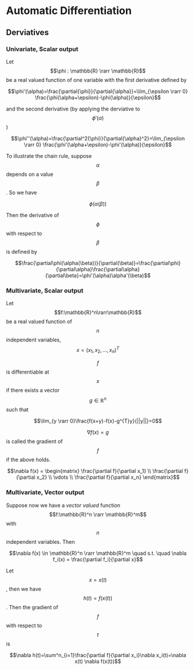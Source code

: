 # Automatic Differentiation

## Derviatives

### Univariate, Scalar output

Let $$\phi : \mathbb{R} \rarr \mathbb{R}$$ be a real valued function of one variable with the first derivative defined by

$$\phi'(\alpha)=\frac{\partial{\phi}}{\partial{\alpha}}=\lim_{\epsilon \rarr 0} \frac{\phi(\alpha+\epsilon)-\phi(\alpha)}{\epsilon}$$

and the second derivative (by applying the derviative to $$\phi'(\alpha)$$)

$$\phi''(\alpha)=\frac{\partial^2{\phi}}{\partial{\alpha}^2}=\lim_{\epsilon \rarr 0} \frac{\phi'(\alpha+\epsilon)-\phi'(\alpha)}{\epsilon}$$

To illustrate the chain rule, suppose $$\alpha$$ depends on a value $$\beta$$. So we have

$$\phi(\alpha(\beta))$$

Then the derivative of $$\phi$$ with respect to $$\beta$$ is defined by

$$\frac{\partial\phi(\alpha(\beta))}{\partial(\beta)}=\frac{\partial\phi}{\partial\alpha}\frac{\partial\alpha}{\partial\beta}=\phi'(\alpha)\alpha'(\beta)$$

### Multivariate, Scalar output

Let $$f:\mathbb{R}^n\rarr\mathbb{R}$$ be a real valued function of $$n$$ independent variables, $$x=(x_1,x_2,\ldots,x_n)^{T}$$

$$f$$ is differentiable at $$x$$ if there exists a vector $$g\in\mathbb{R}^n$$ such that

$$\lim_{y \rarr 0}\frac{f(x+y)-f(x)-g^{T}y}{||y||}=0$$

$$\nabla f(x) = g$$ is called the gradient of $$f$$ if the above holds.

$$\nabla f(x) = \begin{matrix}
                    \frac{\partial f}{\partial x_1} \\
                    \frac{\partial f}{\partial x_2} \\
                    \vdots \\
                    \frac{\partial f}{\partial x_n}
                \end{matrix}$$

### Multivariate, Vector output

Suppose now we have a *vector valued* function $$f:\mathbb{R}^n \rarr \mathbb{R}^m$$ with $$n$$ independent variables. Then

$$\nabla f(x) \in \mathbb{R}^n \rarr \mathbb{R}^m \quad s.t. \quad \nabla f_i(x) = \frac{\partial f_i}{\partial x}$$

<!-- The Jacobian is a matrix of partial derviatives, with each element defined by

$$J_{ij}(x)=\frac{\partial f_i}{\partial x_j}$$ -->

Let $$x=x(t)$$, then we have $$h(t)=f(x(t))$$. Then the gradient of $$f$$ with respect to $$t$$ is

$$\nabla h(t)=\sum^n_{i=1}\frac{\partial f}{\partial x_i}\nabla x_i(t)=\nabla x(t) \nabla f(x(t))$$
